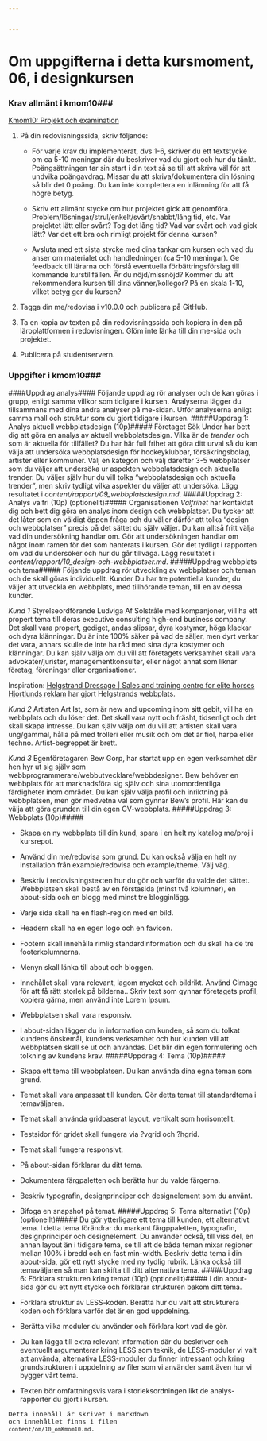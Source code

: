 ```yaml
---


---
```

Om uppgifterna i detta kursmoment, 06, i designkursen
=========================

### Krav allmänt i kmom10###
[Kmom10: Projekt och examination](https://dbwebb.se/kurser/design-v2/kmom10)

1. På din redovisningssida, skriv följande:

    * För varje krav du implementerat, dvs 1-6, skriver du ett textstycke om ca 5-10 meningar där du beskriver vad du gjort och hur du tänkt. Poängsättningen tar sin start i din text så se till att skriva väl för att undvika poängavdrag. Missar du att skriva/dokumentera din lösning så blir det 0 poäng. Du kan inte komplettera en inlämning för att få högre betyg.

    * Skriv ett allmänt stycke om hur projektet gick att genomföra. Problem/lösningar/strul/enkelt/svårt/snabbt/lång tid, etc. Var projektet lätt eller svårt? Tog det lång tid? Vad var svårt och vad gick lätt? Var det ett bra och rimligt projekt för denna kursen?

    * Avsluta med ett sista stycke med dina tankar om kursen och vad du anser om materialet och handledningen (ca 5-10 meningar). Ge feedback till lärarna och förslå eventuella förbättringsförslag till kommande kurstillfällen. Är du nöjd/missnöjd? Kommer du att rekommendera kursen till dina vänner/kollegor? På en skala 1-10, vilket betyg ger du kursen?

2. Tagga din me/redovisa i v10.0.0 och publicera på GitHub.

3. Ta en kopia av texten på din redovisningssida och kopiera in den på läroplattformen i redovisningen. Glöm inte länka till din me-sida och projektet.

4. Publicera på studentservern.



### Uppgifter i kmom10###

####Uppdrag analys####
Följande uppdrag rör analyser och de kan göras i grupp, enligt samma villkor som tidigare i kursen.
Analyserna lägger du tillsammans med dina andra analyser på me-sidan.
Utför analyserna enligt samma mall och struktur som du gjort tidigare i kursen.
#####Uppdrag 1: Analys aktuell webbplatsdesign (10p)#####
Företaget Sök Under har bett dig att göra en analys av aktuell webbplatsdesign. Vilka är de *trender* och som är aktuella för tillfället?
Du har här full frihet att göra ditt urval så du kan välja att undersöka webbplatsdesign för hockeyklubbar, försäkringsbolag, artister eller kommuner.
Välj en kategori och välj därefter 3-5 webbplatser som du väljer att undersöka ur aspekten webbplatsdesign och aktuella trender.
Du väljer själv hur du vill tolka “webbplatsdesign och aktuella trender”, men skriv tydligt vilka aspekter du väljer att undersöka.
Lägg resultatet i *content/rapport/09_webbplatsdesign.md*.
#####Uppdrag 2: Analys valfri (10p) (optionellt)#####
Organisationen *Valfrihet* har kontaktat dig och bett dig göra en analys inom design och webbplatser. Du tycker att det låter som en väldigt öppen fråga och du väljer därför att tolka “design och webbplatser” precis på det sättet du själv väljer.
Du kan alltså fritt välja vad din undersökning handlar om. Gör att undersökningen handlar om något inom ramen för det som hanterats i kursen. Gör det tydligt i rapporten om vad du undersöker och hur du går tillväga.
Lägg resultatet i *content/rapport/10_design-och-webbplatser.md*.
#####Uppdrag webbplats och tema#####
Följande uppdrag rör utveckling av webbplatser och teman och de skall göras individuellt.
Kunder
Du har tre potentiella kunder, du väljer att utveckla en webbplats, med tillhörande teman, till en av dessa kunder.

*Kund 1*
Styrelseordförande Ludviga Af Solstråle med kompanjoner, vill ha ett propert tema till deras executive consulting high-end business company. Det skall vara propert, gediget, andas slipsar, dyra kostymer, höga klackar och dyra klänningar. Du är inte 100% säker på vad de säljer, men dyrt verkar det vara, annars skulle de inte ha råd med sina dyra kostymer och klänningar.
Du kan själv välja om du vill att företagets verksamhet skall vara advokater/jurister, managementkonsulter, eller något annat som liknar företag, föreningar eller organisationer.

Inspiration: [Helgstrand Dressage | Sales and training centre for elite horses](https://helgstranddressage.com/en/)
[Hjortlunds reklam](https://www.hjortlundmedier.dk/en/kompetencer/online/hjemmeside) har gjort Helgstrands webbplats.

*Kund 2*
Artisten Art Ist, som är new and upcoming inom sitt gebit, vill ha en webbplats och du löser det. Det skall vara nytt och fräsht, tidsenligt och det skall skapa intresse.
Du kan själv välja om du vill att artisten skall vara ung/gammal, hålla på med trolleri eller musik och om det är fiol, harpa eller techno. Artist-begreppet är brett.

*Kund 3*
Egenföretagaren Bew Gorp, har startat upp en egen verksamhet där hen hyr ut sig själv som webbprogrammerare/webbutvecklare/webbdesigner. Bew behöver en webbplats för att marknadsföra sig själv och sina utomordentliga färdigheter inom området.
Du kan själv välja profil och inriktning på webbplatsen, men gör medvetna val som gynnar Bew’s profil. Här kan du välja att göra grunden till din egen CV-webbplats.
#####Uppdrag 3: Webbplats (10p)#####
* Skapa en ny webbplats till din kund, spara i en helt ny katalog me/proj i kursrepot.

* Använd din me/redovisa som grund. Du kan också välja en helt ny installation från example/redovisa och example/theme. Välj väg.

* Beskriv i redovisningstexten hur du gör och varför du valde det sättet.
Webbplatsen skall bestå av en förstasida (minst två kolumner), en about-sida och en blogg med minst tre blogginlägg.
* Varje sida skall ha en flash-region med en bild.

* Headern skall ha en egen logo och en favicon.

* Footern skall innehålla rimlig standardinformation och du skall ha de tre footerkolumnerna.

* Menyn skall länka till about och bloggen.

* Innehållet skall vara relevant, lagom mycket och bildrikt. Använd Cimage för att få rätt storlek på bilderna.. Skriv text som gynnar företagets profil, kopiera gärna, men använd inte Lorem Ipsum.

* Webbplatsen skall vara responsiv.

* I about-sidan lägger du in information om kunden, så som du tolkat kundens önskemål, kundens verksamhet och hur kunden vill att webbplatsen skall se ut och användas. Det blir din egen formulering och tolkning av kundens krav.
#####Uppdrag 4: Tema (10p)#####
* Skapa ett tema till webbplatsen. Du kan använda dina egna teman som grund.

* Temat skall vara anpassat till kunden. Gör detta temat till standardtema i temaväljaren.

* Temat skall använda gridbaserat layout, vertikalt som horisontellt.

* Testsidor för gridet skall fungera via ?vgrid och ?hgrid.

* Temat skall fungera responsivt.
* På about-sidan förklarar du ditt tema.

* Dokumentera färgpaletten och berätta hur du valde färgerna.

* Beskriv typografin, designprinciper och designelement som du använt.

* Bifoga en snapshot på temat.
#####Uppdrag 5: Tema alternativt (10p) (optionellt)#####
Du gör ytterligare ett tema till kunden, ett alternativt tema.
I detta tema förändrar du markant färgppaletten, typografin, designprinciper och designelement.
Du använder också, till viss del, en annan layout än i tidigare tema, se till att de båda teman mixar regioner mellan 100% i bredd och en fast min-width.
Beskriv detta tema i din about-sida, gör ett nytt stycke med ny tydlig rubrik. Länka också till temaväljaren så man kan skifta till ditt alternativa tema.
#####Uppdrag 6: Förklara strukturen kring temat (10p) (optionellt)#####
I din about-sida gör du ett nytt stycke och förklarar strukturen bakom ditt tema.

* Förklara struktur av LESS-koden. Berätta hur du valt att strukturera koden och förklara varför det är en god uppdelning.

* Berätta vilka moduler du använder och förklara kort vad de gör.

* Du kan lägga till extra relevant information där du beskriver och eventuellt argumenterar kring LESS som teknik, de LESS-moduler vi valt att använda, alternativa LESS-moduler du finner intressant och kring grundstrukturen i uppdelning av filer som vi använder samt även hur vi bygger vårt tema.

* Texten bör omfattningsvis vara i storleksordningen likt de analys-rapporter du gjort i kursen.

<code style="font-size: small;">Detta innehåll är skrivet i markdown och innehållet finns i filen `content/om/10_omKmom10.md`.</code>
